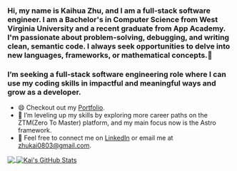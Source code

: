 ### Hi, my name is Kaihua Zhu, and I am a full-stack software engineer. I am a Bachelor's in Computer Science from West Virginia University and a recent graduate from App Academy. I'm passionate about problem-solving, debugging, and writing clean, semantic code. I always seek opportunities to delve into new languages, frameworks, or mathematical concepts.👋                                                    
  
### I’m seeking a full-stack software engineering role where I can use my coding skills in impactful and meaningful ways and grow as a developer.       

* 😄 Checkout out my [Portfolio](https://kaizhu94.github.io/).  
* 🌱 I’m leveling up my skills by exploring more career paths on the ZTM(Zero To Master) platform, and my main focus now is the Astro framework.
* 💬 Feel free to connect me on [LinkedIn](https://www.linkedin.com/in/kaihua-zhu-177a041b1/) or email me at <a href="mailto:zhukai0803@gmail.com?">zhukai0803@gmail.com</a>.   


<a href="https://github.com/kaizhu94/kaizhu94">
  <img align="center" src="https://github-readme-stats.vercel.app/api/top-langs/?username=kaizhu94&hide=java,html,tex&title_color=ffffff&text_color=c9cacc&icon_color=2bbc8a&bg_color=1d1f21&langs_count=3" />
</a>
<a href="https://github.com/kaizhu94/kaizhu94">
  <img align="center" src="https://github-readme-stats.vercel.app/api?username=kaizhu94&show_icons=true&line_height=27&count_private=true&title_color=ffffff&text_color=c9cacc&icon_color=2bbc8a&bg_color=1d1f21" alt="Kai's GitHub Stats" />
</a>


<!-- 
**kaizhu94/kaizhu94** is a ✨ _special_ ✨ repository because its `README.md` (this file) appears on your GitHub profile.

Here are some ideas to get you started:

- 🔭 I’m currently working on ...  
- 🌱 I’m currently learning ... 
- 👯 I’m looking to collaborate on ...
- 🤔 I’m looking for help with ...
- 💬 Ask me about ...
- 📫 How to reach me: ... 
- 😄 Pronouns: ...  
- ⚡ Fun fact: ...     
--> 
  
  
  

